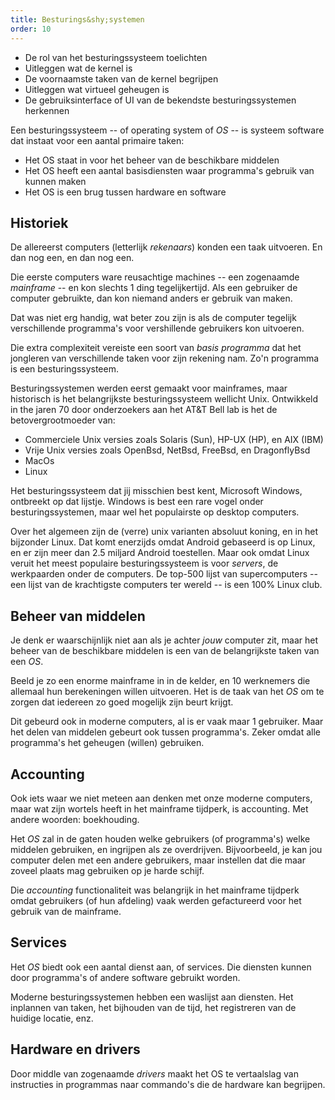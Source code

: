 ```yaml
---
title: Besturings&shy;systemen
order: 10
---
```


<Goals>

 - De rol van het besturingssysteem toelichten
 - Uitleggen wat de kernel is
 - De voornaamste taken van de kernel begrijpen
 - Uitleggen wat virtueel geheugen is
 - De gebruiksinterface of UI van de bekendste besturingssystemen herkennen

</Goals>



Een besturingssysteem -- of operating system of _OS_ -- is systeem software
dat instaat voor een aantal primaire taken: 

 - Het OS staat in voor het beheer van de beschikbare middelen
 - Het OS heeft een aantal basisdiensten waar programma's gebruik van kunnen maken
 - Het OS is een brug tussen hardware en software


## Historiek

De allereerst computers (letterlijk _rekenaars_) konden een taak uitvoeren. 
En dan nog een, en dan nog een.

Die eerste computers ware reusachtige machines -- een zogenaamde
_mainframe_ -- en kon slechts 1 ding tegelijkertijd.
Als een gebruiker de computer gebruikte, dan kon niemand anders er gebruik van maken.

Dat was niet erg handig, wat beter zou zijn is als de computer
tegelijk verschillende programma's voor vershillende gebruikers kon uitvoeren.

Die extra complexiteit vereiste een soort van *basis programma* dat
het jongleren van verschillende taken voor zijn rekening nam.
Zo'n programma is een besturingssysteem. 

Besturingssystemen werden eerst gemaakt voor mainframes, maar 
historisch is het belangrijkste besturingssysteem wellicht Unix.
Ontwikkeld in the jaren 70 door onderzoekers aan het AT&T Bell lab
is het de betovergrootmoeder van:

 - Commerciele Unix versies zoals Solaris (Sun), HP-UX (HP), en AIX (IBM)
 - Vrije Unix versies zoals OpenBsd, NetBsd, FreeBsd, en DragonflyBsd
 - MacOs
 - Linux

Het besturingssysteem dat jij misschien best kent, Microsoft Windows, ontbreekt
op dat lijstje. Windows is best een rare vogel onder besturingssystemen, maar
wel het populairste op desktop computers.

Over het algemeen zijn de (verre) unix varianten absoluut koning, en in het bijzonder
Linux. Dat komt enerzijds omdat Android gebaseerd is op Linux, en er zijn meer dan
2.5 miljard Android toestellen. Maar ook omdat Linux veruit het meest populaire
besturingssysteem is voor _servers_, de werkpaarden onder de computers.
De top-500 lijst van supercomputers -- een lijst van de krachtigste
computers ter wereld -- is een 100% Linux club.

## Beheer van middelen

Je denk er waarschijnlijk niet aan als je achter *jouw* computer zit, maar het 
beheer van de beschikbare middelen is een van de belangrijkste taken van een _OS_.

Beeld je zo een enorme mainframe in in de kelder, en 10 werknemers die allemaal
hun berekeningen willen uitvoeren. Het is de taak van het _OS_ om te zorgen
dat iedereen zo goed mogelijk zijn beurt krijgt.

Dit gebeurd ook in moderne computers, al is er vaak maar 1 gebruiker.
Maar het delen van middelen gebeurt ook tussen programma's. Zeker omdat
alle programma's het geheugen (willen) gebruiken.

## Accounting

Ook iets waar we niet meteen aan denken met onze moderne computers, maar
wat zijn wortels heeft in het mainframe tijdperk, is accounting.
Met andere woorden: boekhouding.

Het _OS_ zal in de gaten houden welke gebruikers (of programma's) welke
middelen gebruiken, en ingrijpen als ze overdrijven.
Bijvoorbeeld, je kan jou computer delen met een andere gebruikers, maar
instellen dat die maar zoveel plaats mag gebruiken op je harde schijf.

Die _accounting_ functionaliteit was belangrijk in het mainframe tijdperk
omdat gebruikers (of hun afdeling) vaak werden gefactureerd voor het gebruik
van de mainframe.

## Services

Het _OS_ biedt ook een aantal dienst aan, of services.
Die diensten kunnen door programma's of andere software gebruikt worden.

Moderne besturingssystemen hebben een waslijst aan diensten. 
Het inplannen van taken, het bijhouden van de tijd, het registreren van de huidige locatie, enz.

## Hardware en drivers

Door middle van zogenaamde _drivers_ maakt het OS te vertaalslag van instructies
in programmas naar commando's die de hardware kan begrijpen.

<ReadMore />

